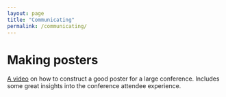 ```yaml
---
layout: page
title: "Communicating"
permalink: /communicating/
---
```


# Making posters

[A video](https://youtu.be/1RwJbhkCA58) on how to construct a good poster for a large conference.
Includes some great insights into the conference attendee experience.
